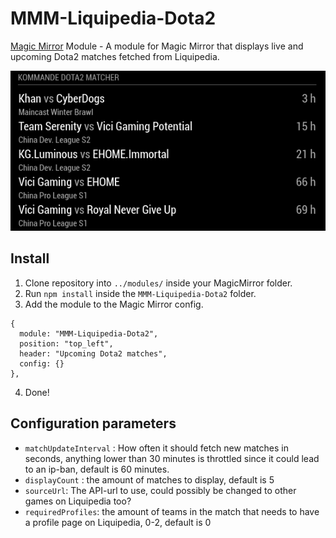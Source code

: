 # MMM-Liquipedia-Dota2
[Magic Mirror](https://magicmirror.builders/) Module - A module for Magic Mirror that displays live and upcoming Dota2 matches fetched from Liquipedia.

![Screenshot][screenshot]

## Install
1. Clone repository into ``../modules/`` inside your MagicMirror folder.
2. Run ``npm install`` inside the ``MMM-Liquipedia-Dota2`` folder.
3. Add the module to the Magic Mirror config.
```
{
  module: "MMM-Liquipedia-Dota2",
  position: "top_left",
  header: "Upcoming Dota2 matches",
  config: {}
},
```
4. Done!

## Configuration parameters
- ``matchUpdateInterval`` : How often it should fetch new matches in seconds, anything lower than 30 minutes is throttled since it could lead to an ip-ban, default is 60 minutes.
- ``displayCount`` : the amount of matches to display, default is 5
- ``sourceUrl``: The API-url to use, could possibly be changed to other games on Liquipedia too?
- ``requiredProfiles``: the amount of teams in the match that needs to have a profile page on Liquipedia, 0-2, default is 0

 [screenshot]: https://github.com/buxxi/MMM-Liquipedia-Dota2/blob/master/screenshot.png